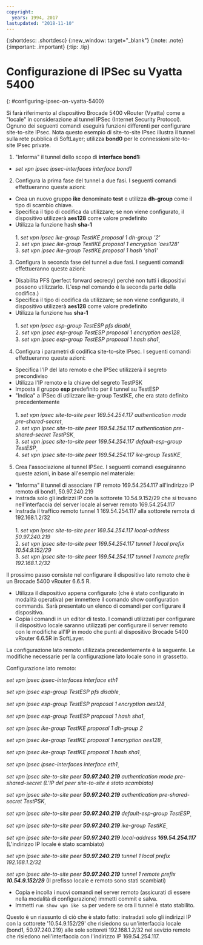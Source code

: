 ```yaml
---
copyright:
  years: 1994, 2017
lastupdated: "2018-11-10"
---
```


{:shortdesc: .shortdesc}
{:new_window: target="_blank"}
{:note: .note}
{:important: .important}
{:tip: .tip}

# Configurazione di IPSec su Vyatta 5400
{: #configuring-ipsec-on-vyatta-5400}

Si farà riferimento al dispositivo Brocade 5400 vRouter (Vyatta) come a "locale" in considerazione al tunnel IPSec (Internet Security Protocol). Ognuno dei seguenti comandi eseguirà funzioni differenti per configurare site-to-site IPsec. Nota questo esempio di site-to-site IPsec illustra il tunnel sulla rete pubblica di SoftLayer; utilizza **bond0** per le connessioni site-to-site IPsec private.

1. "Informa" il tunnel dello scopo di **interface bond1:**

  * *set vpn ipsec ipsec-interfaces interface bond1*

2. Configura la prima fase del tunnel a due fasi. I seguenti comandi effettueranno queste azioni:

  * Crea un nuovo gruppo **ike** denominato **test** e utilizza **dh-group** come il tipo di scambio chiave.
  * Specifica il tipo di codifica da utilizzare; se non viene configurato, il dispositivo utilizzerà **aes128** come valore predefinito
  * Utilizza la funzione hash **sha-1**<br/><br/>
  1\. *set vpn ipsec ike-group TestIKE proposal 1 dh-group '2'*<br/>
  2\. *set vpn ipsec ike-group TestIKE proposal 1 encryption 'aes128'*<br/>
  3\. *set vpn ipsec ike-group TestIKE proposal 1 hash 'sha1'*<br/>

3. Configura la seconda fase del tunnel a due fasi. I seguenti comandi effettueranno queste azioni:

  * Disabilita PFS (perfect forward secrecy) perché non tutti i dispositivi possono utilizzarlo. (L'esp nel comando è la seconda parte della codifica.)
  * Specifica il tipo di codifica da utilizzare; se non viene configurato, il dispositivo utilizzerà **aes128** come valore predefinito
  * Utilizza la funzione `has` **sha-1**<br/><br/>
  1\. *set vpn ipsec esp-group TestESP pfs disabl۪*<br/>
  2\. *set vpn ipsec esp-group TestESP proposal 1 encryption aes128۪*<br/>
  3\. *set vpn ipsec esp-group TestESP proposal 1 hash sha1۪*<br/>

4. Configura i parametri di codifica site-to-site IPsec. I seguenti comandi effettueranno queste azioni:

  * Specifica l'IP del lato remoto e che IPSec utilizzerà il segreto precondiviso
  * Utilizza l'IP remoto e la chiave del segreto TestPSK
  * Imposta il gruppo **esp** predefinito per il tunnel su TestESP
  * "Indica" a IPSec di utilizzare ike-group TestIKE, che era stato definito precedentemente<br/><br/>
  1\. *set vpn ipsec site-to-site peer 169.54.254.117 authentication mode pre-shared-secret۪*<br/>
  2\. *set vpn ipsec site-to-site peer 169.54.254.117 authentication pre-shared-secret TestPSK۪*<br/>
  3\. *set vpn ipsec site-to-site peer 169.54.254.117 default-esp-group TestESP۪*<br/>
  4\. *set vpn ipsec site-to-site peer 169.54.254.117 ike-group TestIKE۪*<br/>

5. Crea l'associazione al tunnel IPSec. I seguenti comandi eseguiranno queste azioni, in base all'esempio nel materiale:

  * "Informa" il tunnel di associare l'IP remoto 169.54.254.117 all'indirizzo IP remoto di bond1, 50.97.240.219
  * Instrada solo gli indirizzi IP con la sottorete 10.54.9.152/29 che si trovano nell'interfaccia del server locale al server remoto 169.54.254.117
  * Instrada il traffico remoto tunnel 1 169.54.254.117 alla sottorete remota di 192.168.1.2/32<br/><br/>
  1\. *set vpn ipsec site-to-site peer 169.54.254.117 local-address ۪50.97.240.219*<br/>
  2\. *set vpn ipsec site-to-site peer 169.54.254.117 tunnel 1 local prefix 10.54.9.152/29*<br/>
  3\. *set vpn ipsec site-to-site peer 169.54.254.117 tunnel 1 remote prefix 192.168.1.2/32*<br/>

Il prossimo passo consiste nel configurare il dispositivo lato remoto che è un Brocade 5400 vRouter 6.6.5 R.

  * Utilizza il dispositivo appena configurato (che è stato configurato in modalità operativa) per immettere il comando show configuration commands. Sarà presentato un elenco di comandi per configurare il dispositivo.
  * Copia i comandi in un editor di testo. I comandi utilizzati per configurare il dispositivo locale saranno utilizzati per configurare il server remoto con le modifiche all'IP in modo che punti al dispositivo Brocade 5400 vRouter 6.6.5R in SoftLayer.

La configurazione lato remoto utilizzata precedentemente è la seguente. Le modifiche necessarie per la configurazione lato locale sono in grassetto.

Configurazione lato remoto:

*set vpn ipsec ipsec-interfaces interface eth1*

*set vpn ipsec esp-group TestESP pfs disable۪*

*set vpn ipsec esp-group TestESP proposal 1 encryption aes128۪*

*set vpn ipsec esp-group TestESP proposal 1 hash sha1۪*

*set vpn ipsec ike-group TestIKE proposal 1 dh-group 2*

*set vpn ipsec ike-group TestIKE proposal 1 encryption aes128۪*

*set vpn ipsec ike-group TestIKE proposal 1 hash sha1۪*

*set vpn ipsec ipsec-interfaces interface eth1۪*

*set vpn ipsec site-to-site peer **50.97.240.219** authentication mode pre-shared-secret (L'IP del peer site-to-site è stato scambiato)*

*set vpn ipsec site-to-site peer **50.97.240.219** authentication pre-shared-secret TestPSK۪*

*set vpn ipsec site-to-site peer **50.97.240.219** default-esp-group TestESP۪*

*set vpn ipsec site-to-site peer **50.97.240.219** ike-group TestIKE۪*

*set vpn ipsec site-to-site peer **50.97.240.219** local-address **169.54.254.117*** (L'indirizzo IP locale è stato scambiato)

*set vpn ipsec site-to-site peer **50.97.240.219** tunnel 1 local prefix 192.168.1.2/32*

*set vpn ipsec site-to-site peer **50.97.240.219** tunnel 1 remote prefix **10.54.9.152/29*** (Il prefisso locale e remoto sono stati scambiati)

* Copia e incolla i nuovi comandi nel server remoto (assicurati di essere nella modalità di configurazione) immetti commit e salva.
* Immetti `run show vpn ike sa` per vedere se ora il tunnel è stato stabilito.

Questo è un riassunto di ciò che è stato fatto: instradati solo gli indirizzi IP con la sottorete '10.54.9.152/29' che risiedono su un'interfaccia locale (bond1, 50.97.240.219) alle sole sottoreti 192.168.1.2/32 nel sevizio remoto che risiedono nell'interfaccia con l'indirizzo IP 169.54.254.117.
